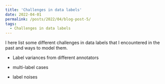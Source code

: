 ```yaml
---
title: 'Challenges in data labels'
date: 2022-04-01
permalink: /posts/2022/04/blog-post-5/
tags:
  - Challenges in data labels
---
```


I here list some different challenges in data labels that I encountered in the past and ways to model them.

- Label variances from different annotators

- multi-label cases

- label noises 


